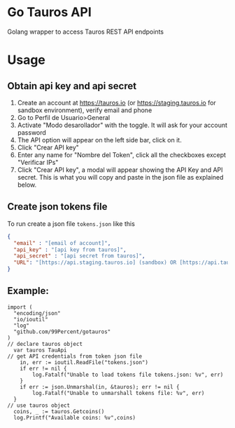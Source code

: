 # Go Tauros API

Golang wrapper to access Tauros REST API endpoints




# Usage #

## Obtain api key and api secret ##

1. Create an account at https://tauros.io (or https://staging.tauros.io for sandbox environment), verify email and phone 
2. Go to Perfil de Usuario>General
3. Activate "Modo desarollador" with the toggle. It will ask for your account password
4. The API option will appear on the left side bar, click on it.
5. Click "Crear API key"
6. Enter any name for "Nombre del Token", click all the checkboxes except "Verificar IPs" 
7. Click "Crear API key", a modal will appear showing the API Key and API secret. This is what you will copy and paste in the json file as explained below.

## Create json tokens file ###

To run create a json file ```tokens.json``` like this

```json
{
  "email" : "[email of account]",
  "api_key" : "[api key from tauros]",
  "api_secret" : "[api secret from tauros]",
  "URL": "[https://api.staging.tauros.io] (sandbox) OR [https://api.tauros.io] (live)"
}
```
## Example:

```golang
import (
  "encoding/json"
  "io/ioutil"
  "log"
  "github.com/99Percent/gotauros"
)
// declare tauros object
  var tauros TauApi
// get API credentials from token json file
	in, err := ioutil.ReadFile("tokens.json")
	if err != nil {
		log.Fatalf("Unable to load tokens file tokens.json: %v", err)
	}
	if err := json.Unmarshal(in, &tauros); err != nil {
		log.Fatalf("Unable to unmarshall tokens file: %v", err)
  }
// use tauros object
  coins, _ := tauros.Getcoins()
  log.Printf("Available coins: %v",coins)

```